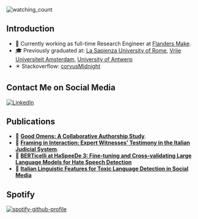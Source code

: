 <img src="https://komarev.com/ghpvc/?username=corvusMidnight&color=brightgreen" alt="watching_count" /> 

## Introduction

- 🏫 Currently working as full-time Research Engineer at [Flanders Make](https://www.flandersmake.be/nl).
- 🎓 Previously graduated at: [La Sapienza University of Rome](https://corsidilaurea.uniroma1.it/it/corso/2021/29949/home), [Vrije Universiteit Amsterdam](https://vu.nl/en/education/master/humanities-research), [University of Antwerp](https://www.uantwerpen.be/en/study/programmes/all-programmes/digital-text-analysis/)
- ✴️ Stackoverflow: [corvusMidnight](https://stackoverflow.com/users/17034564/corvusmidnight)

## Contact Me on Social Media

<a href="https://www.linkedin.com/in/leonardo-grotti-a8a64a205/" target="_blank"><img src="https://img.shields.io/badge/LinkedIn-%230077B5.svg?&style=flat-square&logo=linkedin&logoColor=white" alt="LinkedIn"></a>

## Publications 

- 📖 **[Good Omens: A Collaborative Authorship Study](https://ceur-ws.org/Vol-3290/)**. 
- 📖 **[Framing in Interaction: Expert Witnesses' Testimony in the Italian Judicial System](https://riviste.fupress.net/index.php/nuovagiuridica/index)**. 
- 📖 **[BERTicelli at HaSpeeDe 3: Fine-tuning and Cross-validating Large Language Models for Hate Speech Detection](https://ceur-ws.org/Vol-3473/paper25.pdf)**
- 📖 **[Italian Linguistic Features for Toxic Language Detection in Social Media](https://www.researchgate.net/publication/382744644_Italian_Linguistic_Features_for_Toxic_Language_Detection_in_Social_Media)**


## Spotify

[![spotify-github-profile](https://spotify-github-profile.kittinanx.com/api/view?uid=leo_gr&cover_image=true&theme=default&show_offline=false&background_color=121212&interchange=false)](https://github.com/kittinan/spotify-github-profile)

